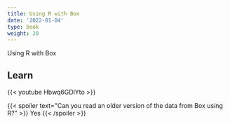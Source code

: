 ```yaml
---
title: Using R with Box
date: '2022-01-04'
type: book
weight: 20
---
```


Using R with Box

<!--more-->

## Learn

{{< youtube Hbwq6GDlYto >}}



{{< spoiler text="Can you read an older version of the data from Box using R?" >}}
Yes
{{< /spoiler >}}
